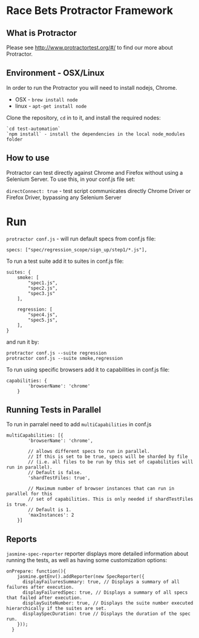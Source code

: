 # Race Bets Protractor Framework

## What is Protractor

Please see http://www.protractortest.org/#/ to find our more about Protractor.

## Environment  - OSX/Linux

In order to run the Protractor you will need to install nodejs, Chrome.

* OSX - `brew install node` 
* linux - `apt-get install node`

Clone the repository, `cd` in to it, and install the required nodes:

    `cd test-automation`
    `npm install` - install the dependencies in the local node_modules folder


## How to use

Protractor can test directly against Chrome and Firefox without using a Selenium Server. To use this, in your conf.js file set:

`directConnect: true` - test script communicates directly Chrome Driver or Firefox Driver, bypassing any Selenium Server

# Run

`protractor conf.js` - will run default specs from conf.js file:

```
specs: ["spec/regression_scope/sign_up/step1/*.js"],
```

To run a test suite add it to suites in conf.js file:

```
suites: {
    smoke: [ 
        "spec1.js",
        "spec2.js",
        "spec3.js"
    ],

    regression: [
        "spec4.js",
        "spec5.js",
    ],
}
```

and run it by:

```
protractor conf.js --suite regression
protractor conf.js --suite smoke,regression
```

To run using specific browsers add it to capabilities in conf.js file:

```
capabilities: {
        'browserName': 'chrome'
    }
```

## Running Tests in Parallel

To run in parralel need to add `multiCapabilities` in conf.js

```
multiCapabilities: [{
        'browserName': 'chrome',

        // allows different specs to run in parallel.
        // If this is set to be true, specs will be sharded by file
        // (i.e. all files to be run by this set of capabilities will run in parallel).
        // Default is false.
        'shardTestFiles: true',

        // Maximum number of browser instances that can run in parallel for this
        // set of capabilities. This is only needed if shardTestFiles is true.
        // Default is 1.
        'maxInstances': 2
    }]
```
## Reports

`jasmine-spec-reporter` reporter displays more detailed information about running the tests, as well as having some customization options:

```
onPrepare: function(){
    jasmine.getEnv().addReporter(new SpecReporter({
      displayFailuresSummary: true, // Displays a summary of all failures after execution.
      displayFailuredSpec: true, // Displays a summary of all specs that failed after execution.
      displaySuiteNumber: true, // Displays the suite number executed hierarchically if the suites are set.
      displaySpecDuration: true // Displays the duration of the spec run.
    }));
  }
```


